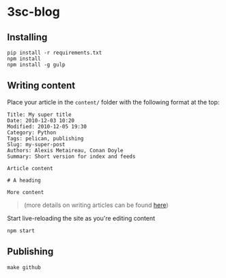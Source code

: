 3sc-blog
========

## Installing

```
pip install -r requirements.txt
npm install
npm install -g gulp
```

## Writing content

Place your article in the `content/` folder with the following format at the top:

```
Title: My super title
Date: 2010-12-03 10:20
Modified: 2010-12-05 19:30
Category: Python
Tags: pelican, publishing
Slug: my-super-post
Authors: Alexis Metaireau, Conan Doyle
Summary: Short version for index and feeds

Article content

# A heading

More content
```

>(more details on writing articles can be found [here](http://docs.getpelican.com/en/3.6.3/content.html))


Start live-reloading the site as you're editing content

```
npm start
```

## Publishing

```
make github
```

